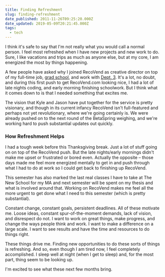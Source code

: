 ```yaml
---
title: Finding Refreshment
slug: finding-refreshment
date_published: 2011-11-26T09:25:20.000Z
date_updated: 2019-05-09T20:21:45.000Z
tags:
  - tech
---
```


I think it's safe to say that I'm not really what you would call a normal person. I feel most refreshed when I have new projects and new work to do. Sure, I like vacations and trips as much as anyone else, but at my core, I am energized the most by things happening.

A few people have asked why I joined RecoVend as creative director on top of my full-time job, [grad school](http://www.newschool.edu/media-studies/), and work with [Dept. 3](http://dept3.com). It's a lot, no doubt, and during this first push to get RecoVend.com looking nice, I had a lot of late nights coding, and early morning finishing schoolwork. But I think what it comes down to is that I needed something that excites me.

The vision that Kyle and Jason have put together for the service is pretty visionary, and though in its current infancy RecoVend isn't full-featured and perhaps not yet revolutionary, where we're going certainly is. We were already pushed on to the next round of the BetaSpring weighing, and we're working hard to push substantial updates out quickly.

### How Refreshment Helps

I had a tough week before this Thanksgiving break. Just a lot of stuff going on on top of the RecoVend push. But the late nights/early mornings didn't make me upset or frustrated or bored even. Actually the opposite – those days made me feel more energized mentally to get in and push through what I had to do at work so I could get back to finishing up RecoVend.

This semester has also marked the last real classes I have to take at The New School for my MA and next semester will be spent on my thesis and what is involved around that. Working on RecoVend makes me feel all the more urgent to get done what I need to this semester (which is pretty substantial).

Constant change, constant goals, persistent deadlines. All of these motivate me. Loose ideas, constant spur-of-the-moment demands, lack of vision, and disrespect do not. I want to work on great things, make progress, and change the ways people think and work. I want to make a difference on a large scale. I want to see results and have the time and resources to do things right.

These things drive me. Finding new opportunities to do these sorts of things is refreshing. And so, even though I am tired now, I feel completely accomplished. I sleep well at night (when I get to sleep) and, for the most part, thing seem to be looking up.

I'm excited to see what these next few months bring.
